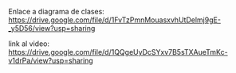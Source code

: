 Enlace a diagrama de clases:
https://drive.google.com/file/d/1FvTzPmnMouasxvhUtDelmj9gE-_y5D56/view?usp=sharing

link al video:
https://drive.google.com/file/d/1QQgeUyDcSYxv7B5sTXAueTmKc-v1drPa/view?usp=sharing
